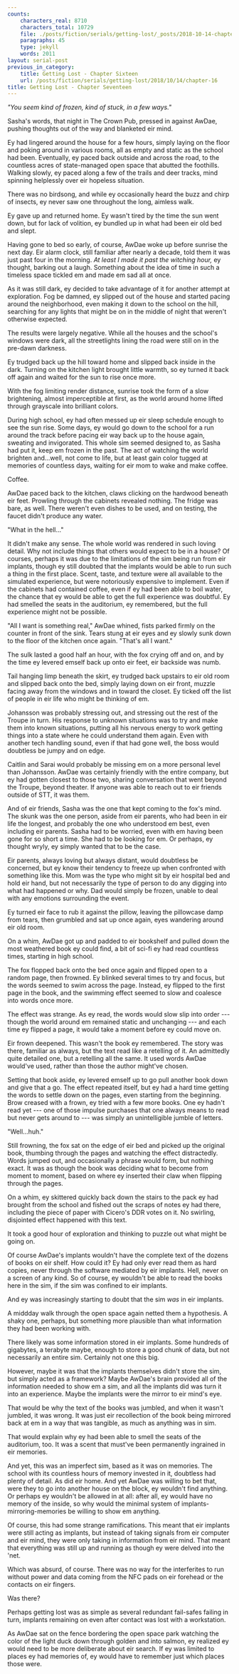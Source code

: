 ```yaml
---
counts:
    characters_real: 8710
    characters_total: 10729
    file: ./posts/fiction/serials/getting-lost/_posts/2018-10-14-chapter-17.md
    paragraphs: 45
    type: jekyll
    words: 2011
layout: serial-post
previous_in_category:
    title: Getting Lost - Chapter Sixteen
    url: /posts/fiction/serials/getting-lost/2018/10/14/chapter-16
title: Getting Lost - Chapter Seventeen
---
```


*"You seem kind of frozen, kind of stuck, in a few ways."*

Sasha's words, that night in The Crown Pub, pressed in against AwDae, pushing thoughts out of the way and blanketed eir mind.

Ey had lingered around the house for a few hours, simply laying on the floor and poking around in various rooms, all as empty and static as the school had been. Eventually, ey paced back outside and across the road, to the countless acres of state-managed open space that abutted the foothills. Walking slowly, ey paced along a few of the trails and deer tracks, mind spinning helplessly over eir hopeless situation.

There was no birdsong, and while ey occasionally heard the buzz and chirp of insects, ey never saw one throughout the long, aimless walk.

Ey gave up and returned home. Ey wasn't tired by the time the sun went down, but for lack of volition, ey bundled up in what had been eir old bed and slept.

Having gone to bed so early, of course, AwDae woke up before sunrise the next day. Eir alarm clock, still familiar after nearly a decade, told them it was just past four in the morning. *At least I made it past the witching hour,* ey thought, barking out a laugh. Something about the idea of time in such a timeless space tickled em and made em sad all at once.

As it was still dark, ey decided to take advantage of it for another attempt at exploration. Fog be damned, ey slipped out of the house and started pacing around the neighborhood, even making it down to the school on the hill, searching for any lights that might be on in the middle of night that weren't otherwise expected.

The results were largely negative. While all the houses and the school's windows were dark, all the streetlights lining the road were still on in the pre-dawn darkness.

Ey trudged back up the hill toward home and slipped back inside in the dark. Turning on the kitchen light brought little warmth, so ey turned it back off again and waited for the sun to rise once more.

With the fog limiting render distance, sunrise took the form of a slow brightening, almost imperceptible at first, as the world around home lifted through grayscale into brilliant colors.

During high school, ey had often messed up eir sleep schedule enough to see the sun rise. Some days, ey would go down to the school for a run around the track before pacing eir way back up to the house again, sweating and invigorated. This whole sim seemed designed to, as Sasha had put it, keep em frozen in the past. The act of watching the world brighten and...well, not come to life, but at least gain color tugged at memories of countless days, waiting for eir mom to wake and make coffee.

Coffee.

AwDae paced back to the kitchen, claws clicking on the hardwood beneath eir feet. Prowling through the cabinets revealed nothing. The fridge was bare, as well. There weren't even dishes to be used, and on testing, the faucet didn't produce any water.

"What in the hell..."

It didn't make any sense. The whole world was rendered in such loving detail. Why not include things that others would expect to be in a house? Of courses, perhaps it was due to the limitations of the sim being run from eir implants, though ey still doubted that the implants would be able to run such a thing in the first place. Scent, taste, and texture were all available to the simulated experience, but were notoriously expensive to implement. Even if the cabinets had contained coffee, even if ey had been able to boil water, the chance that ey would be able to get the full experience was doubtful. Ey had smelled the seats in the auditorium, ey remembered, but the full experience might not be possible.

"All I want is something real," AwDae whined, fists parked firmly on the counter in front of the sink. Tears stung at eir eyes and ey slowly sunk down to the floor of the kitchen once again. "That's all I want."

The sulk lasted a good half an hour, with the fox crying off and on, and by the time ey levered emself back up onto eir feet, eir backside was numb.

Tail hanging limp beneath the skirt, ey trudged back upstairs to eir old room and slipped back onto the bed, simply laying down on eir front, muzzle facing away from the windows and in toward the closet. Ey ticked off the list of people in eir life who might be thinking of em.

Johansson was probably stressing out, and stressing out the rest of the Troupe in turn. His response to unknown situations was to try and make them into known situations, putting all his nervous energy to work getting things into a state where he could understand them again. Even with another tech handling sound, even if that had gone well, the boss would doubtless be jumpy and on edge.

Caitlin and Sarai would probably be missing em on a more personal level than Johansson. AwDae was certainly friendly with the entire company, but ey had gotten closest to those two, sharing conversation that went beyond the Troupe, beyond theater. If anyone was able to reach out to eir friends outside of STT, it was them.

And of eir friends, Sasha was the one that kept coming to the fox's mind. The skunk was the one person, aside from eir parents, who had been in eir life the longest, and probably the one who understood em best, even including eir parents. Sasha had to be worried, even with em having been gone for so short a time. She had to be looking for em. Or perhaps, ey thought wryly, ey simply wanted that to be the case.

Eir parents, always loving but always distant, would doubtless be concerned, but ey know their tendency to freeze up when confronted with something like this. Mom was the type who might sit by eir hospital bed and hold eir hand, but not necessarily the type of person to do any digging into what had happened or why. Dad would simply be frozen, unable to deal with any emotions surrounding the event.

Ey turned eir face to rub it against the pillow, leaving the pillowcase damp from tears, then grumbled and sat up once again, eyes wandering around eir old room.

On a whim, AwDae got up and padded to eir bookshelf and pulled down the most weathered book ey could find, a bit of sci-fi ey had read countless times, starting in high school.

The fox flopped back onto the bed once again and flipped open to a random page, then frowned. Ey blinked several times to try and focus, but the words seemed to swim across the page. Instead, ey flipped to the first page in the book, and the swimming effect seemed to slow and coalesce into words once more.

The effect was strange. As ey read, the words would slow slip into order --- though the world around em remained static and unchanging --- and each time ey flipped a page, it would take a moment before ey could move on.

Eir frown deepened. This wasn't the book ey remembered. The story was there, familiar as always, but the text read like a retelling of it. An admittedly quite detailed one, but a retelling all the same. It used words AwDae would've used, rather than those the author might've chosen.

Setting that book aside, ey levered emself up to go pull another book down and give that a go. The effect repeated itself, but ey had a hard time getting the words to settle down on the pages, even starting from the beginning. Brow creased with a frown, ey tried with a few more books. One ey hadn't read yet --- one of those impulse purchases that one always means to read but never gets around to --- was simply an unintelligible jumble of letters.

"Well...huh."

Still frowning, the fox sat on the edge of eir bed and picked up the original book, thumbing through the pages and watching the effect distractedly. Words jumped out, and occasionally a phrase would form, but nothing exact. It was as though the book was deciding what to become from moment to moment, based on where ey inserted their claw when flipping through the pages.

On a whim, ey skittered quickly back down the stairs to the pack ey had brought from the school and fished out the scraps of notes ey had there, including the piece of paper with Cicero's DDR votes on it. No swirling, disjointed effect happened with this text.

It took a good hour of exploration and thinking to puzzle out what might be going on.

Of course AwDae's implants wouldn't have the complete text of the dozens of books on eir shelf. How could it? Ey had only ever read them as hard copies, never through the software mediated by eir implants. Hell, never on a screen of any kind. So of course, ey wouldn't be able to read the books here in the sim, if the sim was confined to eir implants.

And ey was increasingly starting to doubt that the sim *was* in eir implants.

A middday walk through the open space again netted them a hypothesis. A shaky one, perhaps, but something more plausible than what information they had been working with.

There likely was some information stored in eir implants. Some hundreds of gigabytes, a terabyte maybe, enough to store a good chunk of data, but not necessarily an entire sim. Certainly not one this big.

However, maybe it was that the implants themselves didn't store the sim, but simply acted as a framework? Maybe AwDae's brain provided all of the information needed to show em a sim, and all the implants did was turn it into an experience. Maybe the implants were the mirror to eir mind's eye.

That would be why the text of the books was jumbled, and when it wasn't jumbled, it was wrong. It was just eir recollection of the book being mirrored back at em in a way that was tangible, as much as anything was in sim.

That would explain why ey had been able to smell the seats of the auditorium, too. It was a scent that must've been permanently ingrained in eir memories.

And yet, this was an imperfect sim, based as it was on memories. The school with its countless hours of memory invested in it, doubtless had plenty of detail. As did eir home. And yet AwDae was willing to bet that, were they to go into another house on the block, ey wouldn't find anything. Or perhaps ey wouldn't be allowed in at all: after all, ey would have no memory of the inside, so why would the minimal system of implants-mirroring-memories be willing to show em anything.

Of course, this had some strange ramifications. This meant that eir implants were still acting as implants, but instead of taking signals from eir computer and eir mind, they were only taking in information from eir mind. That meant that everything was still up and running as though ey were delved into the 'net.

Which was absurd, of course. There was no way for the interferites to run without power and data coming from the NFC pads on eir forehead or the contacts on eir fingers.

Was there?

Perhaps getting lost was as simple as several redundant fail-safes failing in turn, implants remaining on even after contact was lost with a workstation.

As AwDae sat on the fence bordering the open space park watching the color of the light duck down through golden and into salmon, ey realized ey would need to be more deliberate about eir search. If ey was limited to places ey had memories of, ey would have to remember just which places those were.

